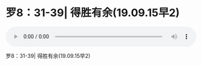 # 罗8：31-39| 得胜有余(19.09.15早2)

<audio style="width: 100%;" preload="false" controls controlslist="nodownload"><source src="//file.simai.life/audio/mp3/old/27640.mp3" type="audio/mpeg">Your browser does not support the audio element.</audio>


<p>罗8：31-39| 得胜有余(19.09.15早2)</p>